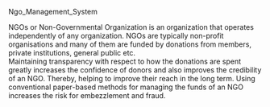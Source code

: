 Ngo_Management_System

NGOs or Non-Governmental Organization is an organization that operates 
independently of any organization. NGOs are typically non-profit organisations 
and many of them are funded by donations from members, private institutions, 
general public etc.  
Maintaining transparency with respect to how the donations are spent greatly 
increases the confidence of donors and also improves the credibility of an NGO. 
Thereby, helping to improve their reach in the long term. 
Using conventional paper-based methods for managing the funds of an NGO 
increases the risk for embezzlement and fraud.
